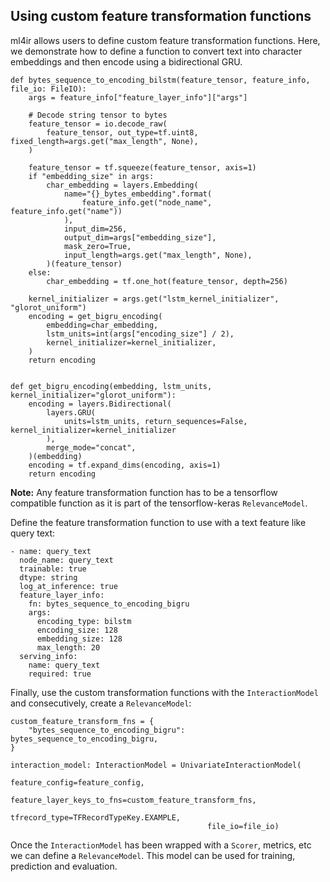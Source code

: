 ## Using custom feature transformation functions

ml4ir allows users to define custom feature transformation functions. Here, we demonstrate how to define a function to convert text into character embeddings and then encode using a bidirectional GRU.

```
def bytes_sequence_to_encoding_bilstm(feature_tensor, feature_info, file_io: FileIO):
    args = feature_info["feature_layer_info"]["args"]

    # Decode string tensor to bytes
    feature_tensor = io.decode_raw(
        feature_tensor, out_type=tf.uint8, fixed_length=args.get("max_length", None),
    )

    feature_tensor = tf.squeeze(feature_tensor, axis=1)
    if "embedding_size" in args:
        char_embedding = layers.Embedding(
            name="{}_bytes_embedding".format(
                feature_info.get("node_name", feature_info.get("name"))
            ),
            input_dim=256,
            output_dim=args["embedding_size"],
            mask_zero=True,
            input_length=args.get("max_length", None),
        )(feature_tensor)
    else:
        char_embedding = tf.one_hot(feature_tensor, depth=256)

    kernel_initializer = args.get("lstm_kernel_initializer", "glorot_uniform")
    encoding = get_bigru_encoding(
        embedding=char_embedding,
        lstm_units=int(args["encoding_size"] / 2),
        kernel_initializer=kernel_initializer,
    )
    return encoding


def get_bigru_encoding(embedding, lstm_units, kernel_initializer="glorot_uniform"):
    encoding = layers.Bidirectional(
        layers.GRU(
            units=lstm_units, return_sequences=False, kernel_initializer=kernel_initializer
        ),
        merge_mode="concat",
    )(embedding)
    encoding = tf.expand_dims(encoding, axis=1)
    return encoding
```
**Note:** Any feature transformation function has to be a tensorflow compatible function as it is part of the tensorflow-keras `RelevanceModel`.


Define the feature transformation function to use with a text feature like query text:
```
- name: query_text
  node_name: query_text
  trainable: true
  dtype: string
  log_at_inference: true
  feature_layer_info:
    fn: bytes_sequence_to_encoding_bigru
    args:
      encoding_type: bilstm
      encoding_size: 128
      embedding_size: 128
      max_length: 20
  serving_info:
    name: query_text
    required: true
```

Finally, use the custom transformation functions with the `InteractionModel` and consecutively, create a `RelevanceModel`:
```
custom_feature_transform_fns = {
    "bytes_sequence_to_encoding_bigru": bytes_sequence_to_encoding_bigru,
}

interaction_model: InteractionModel = UnivariateInteractionModel(
                                            feature_config=feature_config,
                                            feature_layer_keys_to_fns=custom_feature_transform_fns,
                                            tfrecord_type=TFRecordTypeKey.EXAMPLE,
                                            file_io=file_io)
```

Once the `InteractionModel` has been wrapped with a `Scorer`, metrics, etc we can define a `RelevanceModel`. This model can be used for training, prediction and evaluation.